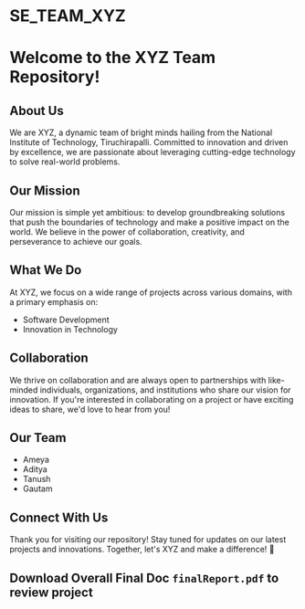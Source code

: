 # SE_TEAM_XYZ

# Welcome to the XYZ Team Repository!

## About Us

We are XYZ, a dynamic team of bright minds hailing from the National Institute of Technology, Tiruchirapalli. Committed to innovation and driven by excellence, we are passionate about leveraging cutting-edge technology to solve real-world problems.

## Our Mission

Our mission is simple yet ambitious: to develop groundbreaking solutions that push the boundaries of technology and make a positive impact on the world. We believe in the power of collaboration, creativity, and perseverance to achieve our goals.

## What We Do

At XYZ, we focus on a wide range of projects across various domains, with a primary emphasis on:

- Software Development
- Innovation in Technology

## Collaboration

We thrive on collaboration and are always open to partnerships with like-minded individuals, organizations, and institutions who share our vision for innovation. If you're interested in collaborating on a project or have exciting ideas to share, we'd love to hear from you!

## Our Team 

 - Ameya 
 - Aditya 
 - Tanush 
 - Gautam

## Connect With Us

Thank you for visiting our repository! Stay tuned for updates on our latest projects and innovations. Together, let's XYZ and make a difference! 🚀

## Download Overall Final Doc `finalReport.pdf` to review project
